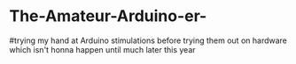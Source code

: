 # The-Amateur-Arduino-er-
#trying my hand at Arduino stimulations before trying them out on hardware which isn't honna happen until much later this year 
